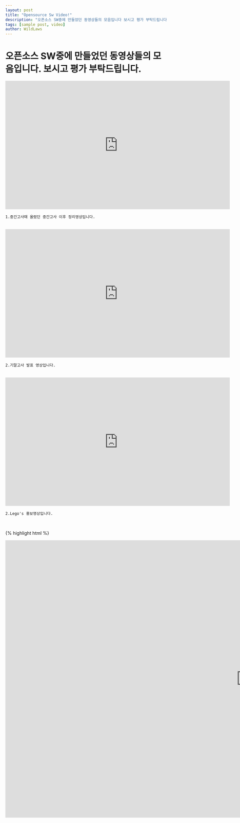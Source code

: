 ```yaml
---
layout: post
title: "Opensource Sw Video!"
description: "오픈소스 SW중에 만들었던 동영상들의 모음입니다 보시고 평가 부탁드립니다."
tags: [sample post, video]
author: WildLaws
---
```



<h1>오픈소스 SW중에 만들었던 동영상들의 모음입니다. 보시고 평가 부탁드립니다.


</h1>
<iframe width="700" height="400" src="https://www.youtube.com/embed/IUHzT0eqRAE" frameborder="0" gesture="media" allow="encrypted-media" allowfullscreen></iframe>

	1.중간고사때 올렸던 중간고사 이후 정리영상입니다.
<br>

<iframe width="700" height="400" src="https://www.youtube.com/embed/c_IGs0bamdo" frameborder="0" gesture="media" allow="encrypted-media" allowfullscreen></iframe>

	2.기말고사 발표 영상입니다.

<br>

<iframe width="700" height="400" src="https://www.youtube.com/embed/wihQAUkqTWE" frameborder="0" gesture="media" allow="encrypted-media" allowfullscreen></iframe>
	
	2.Lego's 홍보영상입니다.

<br>

{% highlight html %}
<iframe width="1521" height="864" src="https://www.youtube.com/embed/c_IGs0bamdo" frameborder="0">
{% endhighlight %}

